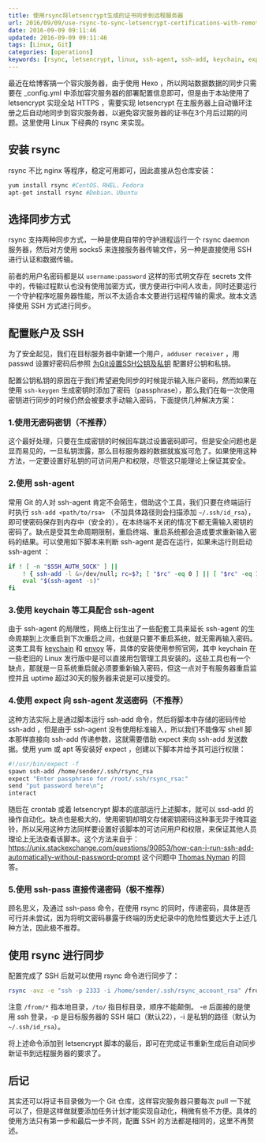 ```yaml
---
title: 使用rsync将letsencrypt生成的证书同步到远程服务器
url: 2016/09/09/use-rsync-to-sync-letsencrypt-certifications-with-remote-server
date: 2016-09-09 09:11:46
updated: 2016-09-09 09:11:46
tags: [Linux, Git]
categories: [operations]
keywords: [rsync, letsencrypt, linux, ssh-agent, ssh-add, keychain, expect, 同步远程服务器]
---
```


最近在给博客搞一个容灾服务器，由于使用 Hexo ，所以网站数据数据的同步只需要在 _config.yml 中添加容灾服务器的部署配置信息即可，但是由于本站使用了 letsencrypt 实现全站 HTTPS ，需要实现 letsencrypt 在主服务器上自动循环注册之后自动地同步到容灾服务器，以避免容灾服务器的证书在3个月后过期的问题。这里使用 Linux 下经典的 rsync 来实现。

## 安装 rsync

rsync 不比 nginx 等程序，稳定可用即可，因此直接从包仓库安装：

```sh
yum install rsync #CentOS、RHEL、Fedora
apt-get install rsync #Debian、Ubuntu
```

## 选择同步方式

rsync 支持两种同步方式，一种是使用自带的守护进程运行一个 rsync daemon 服务器，然后对方使用 socks5 来连接服务器传输文件，另一种是直接使用 SSH 进行认证和数据传输。

前者的用户名密码都是以 `username:password` 这样的形式明文存在 secrets 文件中的，传输过程默认也没有使用加密方式，很方便进行中间人攻击，同时还要运行一个守护程序吃服务器性能，所以不太适合本文要进行远程传输的需求。故本文选择使用 SSH 方式进行同步。<!--more-->

## 配置账户及 SSH

为了安全起见，我们在目标服务器中新建一个用户，`adduser receiver` ，用 passwd 设置好密码后参照 [为Git设置SSH公钥及私钥](https://easonyang.com/2016/07/31/set-ssh-identity-file-for-git/) 配置好公钥和私钥。

配置公钥私钥的原因在于我们希望避免同步的时候提示输入账户密码，然而如果在使用 `ssh-keygen` 生成密钥时添加了密码（passphrase），那么我们在每一次使用密钥进行同步的时候仍然会被要求手动输入密码，下面提供几种解决方案：

### 1.使用无密码密钥（不推荐）

这个最好处理，只要在生成密钥的时候回车跳过设置密码即可。但是安全问题也是显而易见的，一旦私钥泄露，那么目标服务器的数据就岌岌可危了。如果使用这种方法，一定要设置好私钥的可访问用户和权限，尽管这只能理论上保证其安全。

### 2.使用 ssh-agent

常用 Git 的人对 ssh-agent 肯定不会陌生，借助这个工具，我们只要在终端运行时执行 `ssh-add <path/to/rsa>` （不加具体路径则会扫描添加 `~/.ssh/id_rsa`），即可使密码保存到内存中（安全的），在本终端不关闭的情况下都无需输入密钥的密码了。缺点是受其生命周期限制，重启终端、重启系统都会造成要求重新输入密码的结果。可以使用如下脚本来判断 ssh-agent 是否在运行，如果未运行则启动 ssh-agent ：

```sh
if ! [ -n "$SSH_AUTH_SOCK" ] || 
    ! { ssh-add -l &>/dev/null; rc=$?; [ "$rc" -eq 0 ] || [ "$rc" -eq 1 ];}; then
    eval "$(ssh-agent -s)"
fi
```

### 3.使用 keychain 等工具配合 ssh-agent

由于 ssh-agent 的局限性，网络上衍生出了一些配套工具来延长 ssh-agent 的生命周期到上次重启到下次重启之间，也就是只要不重启系统，就无需再输入密码。这类工具有 [keychain](http://www.funtoo.org/Keychain) 和 [envoy](https://github.com/vodik/envoy) 等，具体的安装使用参照官网，其中 keychain 在一些老旧的 Linux 发行版中是可以直接用包管理工具安装的。这些工具也有一个缺点，那就是一旦系统重启就必须要重新输入密码，但这一点对于有服务器重启监控并且 uptime 超过30天的服务器来说是可以接受的。

### 4.使用 expect 向 ssh-agent 发送密码（不推荐）

这种方法实际上是通过脚本运行 ssh-add 命令，然后将脚本中存储的密码传给 ssh-add ，但是由于 ssh-agent 没有使用标准输入，所以我们不能像写 shell 脚本那样直接向 ssh-add 传递参数，这就需要借助 expect 来向 ssh-add 发送数据。使用 yum 或 apt 等安装好 expect ，创建以下脚本并给予其可运行权限：

```sh
#!/usr/bin/expect -f
spawn ssh-add /home/sender/.ssh/rsync_rsa
expect "Enter passphrase for /root/.ssh/rsync_rsa:"
send "put password here\n";
interact
```

随后在 crontab 或着 letsencrypt 脚本的底部运行上述脚本，就可以 ssd-add 的操作自动化。缺点也是极大的，使用密钥却明文存储密钥密码这种事无异于掩耳盗铃，所以采用这种方法同样要设置好该脚本的可访问用户和权限，来保证其他人员理论上无法查看该脚本。这个方法来自于：https://unix.stackexchange.com/questions/90853/how-can-i-run-ssh-add-automatically-without-password-prompt 这个问题中 [Thomas Nyman](https://unix.stackexchange.com/users/43779/thomas-nyman) 的回答。

### 5.使用 ssh-pass 直接传递密码（极不推荐）

顾名思义，及通过 ssh-pass 命令，在使用 rsync 的同时，传递密码，具体是否可行并未尝试，因为将明文密码暴露于终端的历史纪录中的危险性要远大于上述几种方法，因此极不推荐。

## 使用 rsync 进行同步

配置完成了 SSH 后就可以使用 rsync 命令进行同步了：

```sh
rsync -avz -e "ssh -p 2333 -i /home/sender/.ssh/rsync_account_rsa" /from/* rsync@192.168.101.101:/to/
```

注意 `/from/*` 指本地目录，`/to/` 指目标目录，顺序不能颠倒。 -e 后面接的是使用 ssh 登录，-p 是目标服务器的 SSH 端口（默认22），-i 是私钥的路径（默认为 `~/.ssh/id_rsa`）。

将上述命令添加到 letsencrypt 脚本的最后，即可在完成证书重新生成后自动同步新证书到远程服务器的要求了。

## 后记

其实还可以将证书目录做为一个 Git 仓库，这样容灾服务器只要每次 pull 一下就可以了，但是这样做就要添加任务计划才能实现自动化，稍微有些不方便。具体的使用方法只有第一步和最后一步不同，配置 SSH 的方法都是相同的，这里不再赘述。